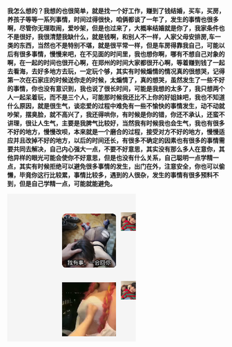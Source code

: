 **我怎么想的？我想的也很简单，就是找一个好工作，赚到了钱结婚，买车，买房，养孩子等等一系列事情，时间过得很快，咱俩都谈了一年了，发生的事情也很多啊，尽管你无理取闹，爱吵架，但是也过来了，大概率结婚就是你了，我家条件也不是很好，我很清楚我缺什么，就是钱啊，和别人不一样，人家父母安排房,车一类的东西，当然也不是特别不堪，就是很平常一样，但是车房得靠我自己，可能以后有很多事情，慢慢来吧，在不见面的时间里，我也想你啊，哪有不想自己对象的啊，在一起的时间也很开心啊，在郑州的时间大家都很开心啊，等着赚到钱了一起去看海，去好多地方去玩，一定玩个够，其实有时候煽情的情况真的很想哭，记得第一次在石家庄的时候送你走的时候，太煽情了，真的想哭，虽然发生了一些不好的事情，你也没有意识到，我也说了很长时间，可能是我想的太多了，我只想两个人一起呆着玩，而不是三个人，可能那时候我还比不上你的好姐妹吧，我也不知道什么原因，就是很生气，谈恋爱的过程中难免有一些不愉快的事情发生，动不动就吵架，摆臭脸，就不高兴了，我还得哄你，有时候是你的错，你还不承认，还蛮不讲理，很让人生气，主要是我脾气比较好，当然我有时候我也会生气，我也有很多不好的地方，慢慢改呗，本来就是一个磨合的过程，接受对方不好的地方，慢慢适应并且改掉不好的地方，以后的时间还长，有很多不确定的因素也有很多的事情需要共同去解决，自己内心强大一点，不要不好意思，其实没有那么多人在意你，其他异样的眼光可能会使你不好意思，但是也没有什么关系，自己聪明一点学精一点，其实有时候拒绝可以避免很多事情的发生，出门在外，注意安全，你也可以偷懒，毕竟你这行比较累，事情比较多，遇到的人很杂，发生的事情有很多预料不到，但是自己学精一点，可能就能避免。**

![image-20230526011958080](梦琪.assets/image-20230526011958080.png)
